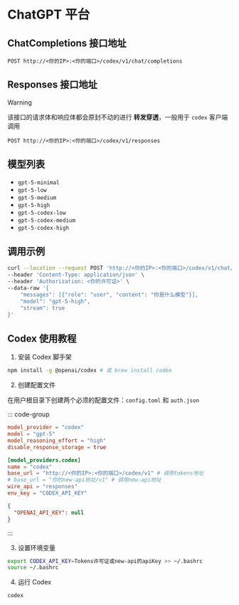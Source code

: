 # ChatGPT 平台

## ChatCompletions 接口地址

```curl
POST http://<你的IP>:<你的端口>/codex/v1/chat/completions
```

## Responses 接口地址

> [!WARNING]
>
> 该接口的请求体和响应体都会原封不动的进行 **转发穿透**，一般用于 `codex` 客户端调用

```curl
POST http://<你的IP>:<你的端口>/codex/v1/responses
```

## 模型列表

- `gpt-5-minimal`
- `gpt-5-low`
- `gpt-5-medium`
- `gpt-5-high`
- `gpt-5-codex-low`
- `gpt-5-codex-medium`
- `gpt-5-codex-high`

## 调用示例

```bash
curl --location --request POST 'http://<你的IP>:<你的端口>/codex/v1/chat/completions' \
--header 'Content-Type: application/json' \
--header 'Authorization: <你的许可证>' \
--data-raw '{
    "messages": [{"role": "user", "content": "你是什么模型"}],
    "model": "gpt-5-high",
    "stream": true
}'
```

## Codex 使用教程

1. 安装 Codex 脚手架

```bash
npm install -g @openai/codex # 或 brew install codex
```

2. 创建配置文件

在用户根目录下创建两个必须的配置文件：`config.toml` 和 `auth.json`

::: code-group

```toml [config.toml]
model_provider = "codex"
model = "gpt-5"
model_reasoning_effort = "high"
disable_response_storage = true

[model_providers.codex]
name = "codex"
base_url = "http://<你的IP>:<你的端口>/codex/v1" # 调用tokens地址
# base_url = "你的new-api地址/v1" # 调用new-api地址
wire_api = "responses"
env_key = "CODEX_API_KEY"
```

```json [auth.json]
{
  "OPENAI_API_KEY": null
}
```

:::

3. 设置环境变量

```bash
export CODEX_API_KEY=Tokens许可证或new-api的apiKey >> ~/.bashrc
source ~/.bashrc
```

4. 运行 Codex

```bash
codex
```
